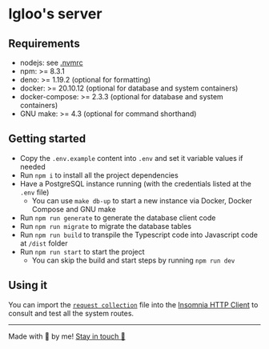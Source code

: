 # Igloo's server

## Requirements

- nodejs: see [.nvmrc](./.nvmrc)
- npm: >= 8.3.1
- deno: >= 1.19.2 (optional for formatting)
- docker: >= 20.10.12 (optional for database and system containers)
- docker-compose: >= 2.3.3 (optional for database and system containers)
- GNU make: >= 4.3 (optional for command shorthand)

## Getting started

- Copy the `.env.example` content into `.env` and set it variable values if
  needed
- Run `npm i` to install all the project dependencies
- Have a PostgreSQL instance running (with the credentials listed at the `.env`
  file)
  - You can use `make db-up` to start a new instance via Docker, Docker Compose
    and GNU make
- Run `npm run generate` to generate the database client code
- Run `npm run migrate` to migrate the database tables
- Run `npm run build` to transpile the Typescript code into Javascript code at
  `/dist` folder
- Run `npm run start` to start the project
  - You can skip the build and start steps by running `npm run dev`

## Using it

You can import the [`request collection`](.github/docs/request_collection.json)
file into the [Insomnia HTTP Client](https://insomnia.rest) to consult and test
all the system routes.

---

Made with 💜 by me! [Stay in touch 👋](https://www.linkedin.com/in/gbartoczevicz)
